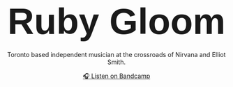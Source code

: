 <h1 align="center">
  <span style="font-family: 'Impact', 'Arial Black', sans-serif; font-size: 3em; font-weight: bold;">
    Ruby Gloom
  </span>
</h1>

<p align="center">
  Toronto based independent musician at the crossroads of Nirvana and Elliot Smith.
</p>

<p align="center">
  <a href="https://rubygloom.bandcamp.com/">🎧 Listen on Bandcamp</a>
</p>
